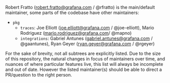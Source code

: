 Robert Fratto (<robert.fratto@grafana.com> / @rfratto) is the main/default maintainer, some parts of the codebase have other maintainers:

* `pkg`
  * `traces`: Joe Elliott (<joe.elliott@grafana.com> / @joe-elliott), Mario Rodriguez (<mario.rodriguez@grafana.com>/ @mapno)
  * `integrations`: Gabriel Antunes (<gabriel.antunes@grafana.com> / @gaantunes), Ryan Geyer (<ryan.geyer@grafana.com> / @rgeyer)

For the sake of brevity, not all subtrees are explicitly listed. Due to the
size of this repository, the natural changes in focus of maintainers over time,
and nuances of where particular features live, this list will always be
incomplete and out of date. However the listed maintainer(s) should be able to
direct a PR/question to the right person.

